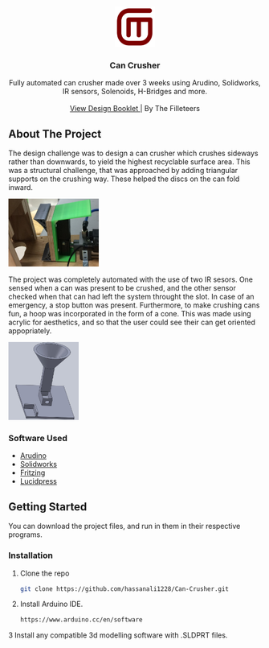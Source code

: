<!-- PROJECT LOGO -->
<br />
<p align="center">
  <a ![LOGO](logo.png)>
       <img src="images/logo.png" alt="Logo" width="80" height="80">
  </a>

  <h3 align="center">Can Crusher</h3>

  <p align="center">
    Fully automated can crusher made over 3 weeks using Arudino, Solidworks, IR sensors, Solenoids, H-Bridges and more.
    <br />
    <br />
    <a href="https://github.com/hassanali1228/Can-Crusher/blob/master/FILLETeers%20Design%20Booklet.pdf">View Design Booklet </a>
    |
    <a> By The Filleteers</a>
  </p>
</p>

<!-- ABOUT THE PROJECT -->
## About The Project

The design challenge was to design a can crusher which crushes sideways rather than downwards, to yield the highest recyclable surface area. This was a structural challenge, that was approached by adding triangular supports on the crushing way. These helped the discs on the can fold inward.

<p align="left">
  <a ![TRIANGLE](triangle.jpg)>
       <img src="images/triangle.jpg" alt="triangle" width="180" height="135">
  </a>
</p>

The project was completely automated with the use of two IR sesors. One sensed when a can was present to be crushed, and the other sensor checked when that can had left the system throught the slot. In case of an emergency, a stop button was present. Furthermore, to make crushing cans fun, a hoop was incorporated in the form of a cone. This was made using acrylic for aesthetics, and so that the user could see their can get oriented appopriately.

<p align="left">
  <a ![PROTO](proto.jpg)>
       <img src="images/proto.jpg" alt="proto" width="140" height="155">
  </a>
</p>

### Software Used

* [Arudino](https://www.arduino.cc/)
* [Solidworks](https://www.solidworks.com/)
* [Fritzing](https://fritzing.org/)
* [Lucidpress](https://www.lucidpress.com/pages/)

<!-- GETTING STARTED -->
## Getting Started

You can download the project files, and run in them in their respective programs.

### Installation

1. Clone the repo
   ```sh
   git clone https://github.com/hassanali1228/Can-Crusher.git
   ```
2. Install Arduino IDE.
   ```sh
   https://www.arduino.cc/en/software
   ```
3 Install any compatible 3d modelling software with .SLDPRT files.
